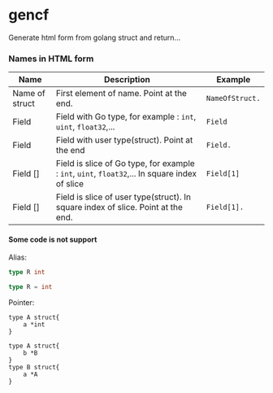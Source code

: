 # gencf
Generate html form from golang struct and return...


### Names in HTML form

Name  | Description | Example
--- | --- | ---
Name of struct | First element of name. Point at the end. | `NameOfStruct.` 
Field | Field with Go type, for example : `int`, `uint`, `float32`,...  | `Field`
Field | Field with user type(struct). Point at the end | `Field.`
Field [] | Field is slice of Go type, for example : `int`, `uint`, `float32`,... In square index of slice | `Field[1]`
Field [] | Field is slice of user type(struct). In square index of slice. Point at the end. | `Field[1].`

#### Some code is not support

Alias:

```go
type R int
```

```go
type R = int
```

Pointer:

```golang
type A struct{
	a *int
}
```

```golang
type A struct{
	b *B
}
type B struct{
	a *A
}
```
